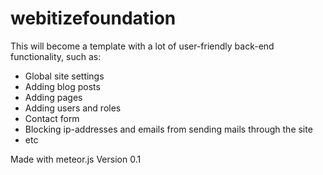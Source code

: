 # webitizefoundation
This will become a template with a lot of user-friendly back-end functionality, such as:
+ Global site settings
+ Adding blog posts
+ Adding pages
+ Adding users and roles
+ Contact form
+ Blocking ip-addresses and emails from sending mails through the site
+ etc

Made with meteor.js
Version 0.1
